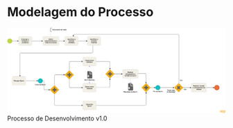 # Modelagem do Processo

![Figura 1: Processo de Desenvolvimento](../.gitbook/assets/s4hpreview.png)
Processo de Desenvolvimento v1.0

